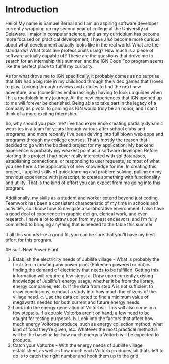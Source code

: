 # Introduction
Hello! My name is Samuel Bernal and I am an aspiring software developer currently wrapping up my second year of college at the University of Delaware. I major in computer science, and as my curriculum has become more focused on practical development, I have also become more curious about what development actually looks like in the real world. What are the standards? What tools are professionals using? How much is a piece of software actually capable of? These are the questions that drove me to search for an internship this summer, and the IGN Code Foo program seems like the perfect place to fulfill my curiosity.

As for what drove me to IGN specifically, it probably comes as no surprise that IGN had a big role in my childhood through the video games that I loved to play. Looking through reviews and articles to find the next new adventure, and (sometimes embarrassingly) having to look up guides when I hit a roadblock in my journey. All the new experiences that IGN opened up to me will forever be cherished. Being able to take part in the legacy of a company as pivotal to gaming as IGN would truly be an honor, and I can’t think of a more exciting internship.

So, why should you pick me? I’ve had experience creating partially dynamic websites in a team for years through various after school clubs and programs, and more recently I’ve been delving into full blown web apps and programs through my college courses. That’s mostly the reason that I decided to go with the backend project for my application; My backend experience is probably my weakest point as a software developer. Before starting this project I had never really interacted with sql databases, establishing connections, or responding to user requests, so most of what you see here is the application of new knowledge for me. In creating this project, I applied skills of quick learning and problem solving, pulling on my previous experience with javascript, to create something with functionality and utility. That is the kind of effort you can expect from me going into this program.

Additionally, my skills as a student and worker extend beyond just coding. Teamwork has been a consistent characteristic of my time in schools and activities, so I know how to navigate a collaborative environment. I also have a good deal of experience in graphic design, clerical work, and even research. I have a lot to draw upon from my past endeavors, and I’m fully committed to bringing anything that is needed to the table this summer. 

If all this sounds like a good fit, you can be sure that you’ll have my best effort for this program.

#Hisui’s New Power Plant
1. Establish the electricity needs of Jubilife village - What is probably the first step in creating any power plant (Pokemon powered or not) is finding the demand of electricity that needs to be fulfilled. Getting this information will require a few steps:
a. Draw upon currently existing knowledge of Jubilife’s energy usage, whether it be from the library, energy companies, etc.
b. If the data from step A is not sufficient to draw conclusions, conduct a study into how much the citizens of the village need.
c. Use the data collected to find a minimum value of megawatts needed for both current and future energy needs.
2. Look into the energy generation of Voltorbs - This will also come in a few steps:
a. If a couple Voltorbs aren’t on hand, a few need to be caught for testing purposes.
b. Look into the factors that affect how much energy Voltorbs produce, such as energy collection method, what kind of food they’re given, etc. Whatever the most practical method is will be the baseline for how much energy a Voltorb will be expected to produce.
3. Catch your Voltorbs - With the energy needs of Jubilife village established, as well as how much each Voltorb produces, all that’s left to do is to catch the right number and hook them up to the grid.
